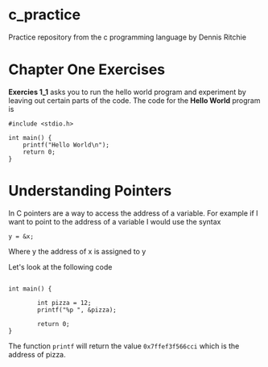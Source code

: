 # c_practice
Practice repository from the c programming language by Dennis Ritchie 

# Chapter One Exercises

**Exercies 1_1** asks you to run the hello world program and experiment by leaving out certain parts of the code. The code for the **Hello World** program is

````
#include <stdio.h>

int main() {
	printf("Hello World\n");
	return 0;
}
````

# Understanding Pointers

In C pointers are a way to access the address of a variable. For example if I want to point to the address of a variable I would use the syntax

`y = &x;`

Where y the address of x is assigned to y

Let's look at the following code

````#include <stdio.h>

int main() {

        int pizza = 12;
        printf("%p ", &pizza);

        return 0;
}
````
The function `printf` will return the value `0x7ffef3f566cci` which is the address of pizza.
